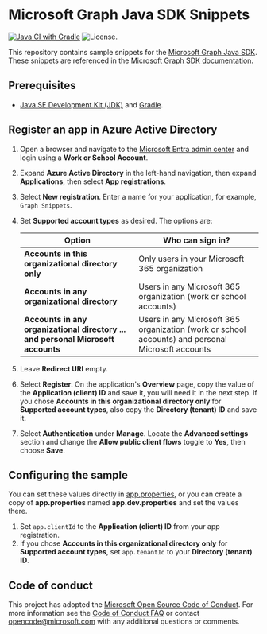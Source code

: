 # Microsoft Graph Java SDK Snippets

[![Java CI with Gradle](https://github.com/microsoftgraph/msgraph-snippets-java/actions/workflows/gradle.yml/badge.svg)](https://github.com/microsoftgraph/msgraph-snippets-java/actions/workflows/gradle.yml) ![License.](https://img.shields.io/badge/license-MIT-green.svg)

This repository contains sample snippets for the [Microsoft Graph Java SDK](https://github.com/microsoftgraph/msgraph-sdk-java). These snippets are referenced in the [Microsoft Graph SDK documentation](https://learn.microsoft.com/graph/sdks/sdks-overview).

## Prerequisites

- [Java SE Development Kit (JDK)](https://java.com/en/download/faq/develop.xml) and [Gradle](https://gradle.org/).

## Register an app in Azure Active Directory

1. Open a browser and navigate to the [Microsoft Entra admin center](https://entra.microsoft.com) and login using a **Work or School Account**.

1. Expand **Azure Active Directory** in the left-hand navigation, then expand **Applications**, then select **App registrations**.

1. Select **New registration**. Enter a name for your application, for example, `Graph Snippets`.

1. Set **Supported account types** as desired. The options are:

    | Option | Who can sign in? |
    |--------|------------------|
    | **Accounts in this organizational directory only** | Only users in your Microsoft 365 organization |
    | **Accounts in any organizational directory** | Users in any Microsoft 365 organization (work or school accounts) |
    | **Accounts in any organizational directory ... and personal Microsoft accounts** | Users in any Microsoft 365 organization (work or school accounts) and personal Microsoft accounts |

1. Leave **Redirect URI** empty.

1. Select **Register**. On the application's **Overview** page, copy the value of the **Application (client) ID** and save it, you will need it in the next step. If you chose **Accounts in this organizational directory only** for **Supported account types**, also copy the **Directory (tenant) ID** and save it.

1. Select **Authentication** under **Manage**. Locate the **Advanced settings** section and change the **Allow public client flows** toggle to **Yes**, then choose **Save**.

## Configuring the sample

You can set these values directly in [app.properties](app/src/main/resources/snippets/app.properties), or you can create a copy of **app.properties** named **app.dev.properties** and set the values there.

1. Set `app.clientId` to the **Application (client) ID** from your app registration.
1. If you chose **Accounts in this organizational directory only** for **Supported account types**, set `app.tenantId` to your **Directory (tenant) ID**.

## Code of conduct

This project has adopted the [Microsoft Open Source Code of Conduct](https://opensource.microsoft.com/codeofconduct/). For more information see the [Code of Conduct FAQ](https://opensource.microsoft.com/codeofconduct/faq/) or contact [opencode@microsoft.com](mailto:opencode@microsoft.com) with any additional questions or comments.

